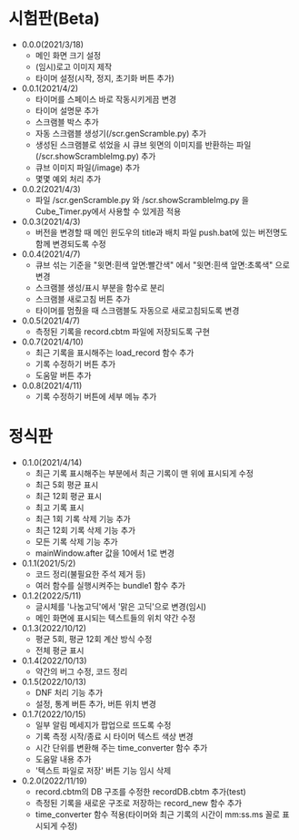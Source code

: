 # 시험판(Beta)
* 0.0.0(2021/3/18)
    * 메인 화면 크기 설정
    * (임시)로고 이미지 제작
    * 타이머 설정(시작, 정지, 초기화 버튼 추가)
* 0.0.1(2021/4/2)
    * 타이머를 스페이스 바로 작동시키게끔 변경
    * 타이머 설명문 추가
    * 스크램블 박스 추가
    * 자동 스크램블 생성기(/scr.genScramble.py) 추가
    * 생성된 스크램블로 섞었을 시 큐브 윗면의 이미지를 반환하는 파일(/scr.showScrambleImg.py) 추가
    * 큐브 이미지 파일(/image) 추가
    * 몇몇 예외 처리 추가
* 0.0.2(2021/4/3)
    * 파일 /scr.genScramble.py 와 /scr.showScrambleImg.py 을 Cube_Timer.py에서 사용할 수 있게끔 적용
* 0.0.3(2021/4/3)
    * 버전을 변경할 때 메인 윈도우의 title과 배치 파일 push.bat에 있는 버전명도 함께 변경되도록 수정
* 0.0.4(2021/4/7)
    * 큐브 섞는 기준을 "윗면:흰색 앞면:빨간색" 에서 "윗면:흰색 앞면:초록색" 으로 변경
    * 스크램블 생성/표시 부분을 함수로 분리
    * 스크램블 새로고침 버튼 추가
    * 타이머를 멈췄을 때 스크램블도 자동으로 새로고침되도록 변경
* 0.0.5(2021/4/7)
    * 측정된 기록을 record.cbtm 파일에 저장되도록 구현
* 0.0.7(2021/4/10)
    * 최근 기록을 표시해주는 load_record 함수 추가
    * 기록 수정하기 버튼 추가
    * 도움말 버튼 추가
* 0.0.8(2021/4/11)
    * 기록 수정하기 버튼에 세부 메뉴 추가

# 정식판
* 0.1.0(2021/4/14)
    * 최근 기록 표시해주는 부분에서 최근 기록이 맨 위에 표시되게 수정
    * 최근 5회 평균 표시
    * 최근 12회 평균 표시
    * 최고 기록 표시
    * 최근 1회 기록 삭제 기능 추가
    * 최근 12회 기록 삭제 기능 추가
    * 모든 기록 삭제 기능 추가
    * mainWindow.after 값을 10에서 1로 변경
* 0.1.1(2021/5/2)
    * 코드 정리(불필요한 주석 제거 등)
    * 여러 함수를 실행시켜주는 bundle1 함수 추가
* 0.1.2(2022/5/11)
    * 글시체를 '나눔고딕'에서 '맑은 고딕'으로 변경(임시)
    * 메인 화면에 표시되는 텍스트들의 위치 약간 수정
* 0.1.3(2022/10/12)
    * 평균 5회, 평균 12회 계산 방식 수정
    * 전체 평균 표시
* 0.1.4(2022/10/13)
    * 약간의 버그 수정, 코드 정리
* 0.1.5(2022/10/13)
    * DNF 처리 기능 추가
    * 설정, 통계 버튼 추가, 버튼 위치 변경
* 0.1.7(2022/10/15)
    * 일부 알림 메세지가 팝업으로 뜨도록 수정
    * 기록 측정 시작/종료 시 타이머 텍스트 색상 변경
    * 시간 단위를 변환해 주는 time_converter 함수 추가
    * 도움말 내용 추가
    * '텍스트 파일로 저장' 버튼 기능 임시 삭제
* 0.2.0(2022/11/19)
    * record.cbtm의 DB 구조를 수정한 recordDB.cbtm 추가(test)
    * 측정된 기록을 새로운 구조로 저장하는 record_new 함수 추가
    * time_converter 함수 적용(타이머와 최근 기록의 시간이 mm:ss.ms 꼴로 표시되게 수정)